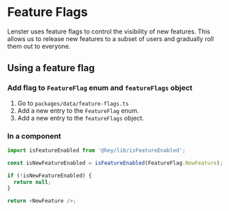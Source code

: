 # Feature Flags

Lenster uses feature flags to control the visibility of new features. This allows us to release new features to a subset of users and gradually roll them out to everyone.

## Using a feature flag

### Add flag to `FeatureFlag` enum and `featureFlags` object

1. Go to `packages/data/feature-flags.ts`
2. Add a new entry to the `FeatureFlag` enum.
3. Add a new entry to the `featureFlags` object.

### In a component

```ts
import isFeatureEnabled from '@hey/lib/isFeatureEnabled';

const isNewFeatureEnabled = isFeatureEnabled(FeatureFlag.NewFeature);

if (!isNewFeatureEnabled) {
  return null;
}

return <NewFeature />;
```
